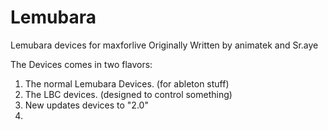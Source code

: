 Lemubara
========

Lemubara devices for maxforlive Originally Written by animatek and Sr.aye

The Devices comes in two flavors:

  1. The normal Lemubara Devices. (for ableton stuff)
  2. The LBC devices. (designed to control something)
  3. New updates devices to "2.0"
  4. 
